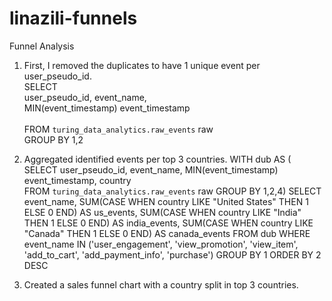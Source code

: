# linazili-funnels
Funnel Analysis

1. First, I removed the duplicates to have 1 unique event per user_pseudo_id.<br>
     SELECT <br>
            user_pseudo_id, event_name, <br> 
            MIN(event_timestamp) event_timestamp    <br>   
      FROM `turing_data_analytics.raw_events` raw <br>
      GROUP BY 1,2 <br>
      
2. Aggregated identified events per top 3 countries.
    WITH dub AS 
    (
     SELECT 
     user_pseudo_id, event_name, 
     MIN(event_timestamp) event_timestamp, country  
     FROM `turing_data_analytics.raw_events` raw
     GROUP BY 1,2,4)
SELECT event_name,
      SUM(CASE WHEN country LIKE "United States"  THEN 1 ELSE 0 END) AS us_events,
      SUM(CASE WHEN country LIKE "India"  THEN 1 ELSE 0 END) AS india_events,
      SUM(CASE WHEN country LIKE "Canada"  THEN 1 ELSE 0 END) AS canada_events
FROM dub
WHERE event_name IN ('user_engagement', 'view_promotion', 'view_item', 'add_to_cart', 'add_payment_info', 'purchase')
GROUP BY 1
ORDER BY 2 DESC

4. Created a sales funnel chart with a country split in top 3 countries.
